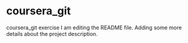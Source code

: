 # coursera_git
coursera_git exercise
I am editing the README file. Adding some more details about the project description.
